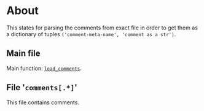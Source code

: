 About
=====

This states for parsing the comments from exact file in order
to get them as a dictionary of tuples `('comment-meta-name', 'comment as a str')`.

Main file
---------

Main function: [`load_comments`](__init__.py#L43).


File '`comments[.*]`'
---------------------

This file contains comments.
